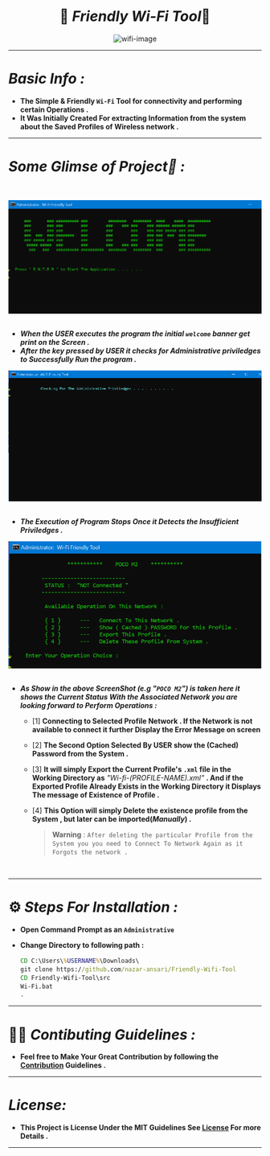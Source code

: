 <h1 align="center"> 📶 <i>Friendly Wi-Fi Tool</i>📶</h1> 
<div align="center"><img alt="wifi-image" src="https://encrypted-tbn0.gstatic.com/images?q=tbn:ANd9GcTVSJJ8rj03JjXOwjq4GUvvmBqufwFCm3tudA&usqp=CAU" ></div>
<hr>

# _Basic Info :_

- **The Simple & Friendly `Wi-Fi`  Tool for connectivity and performing certain Operations **.****
- **It Was Initially Created For extracting Information from the system about the Saved Profiles of Wireless network **.****
<hr>
  
# _Some Glimse of Project👀 :_

 <p align="center"><br><div align="center"><img align="center" alt="1.png" src="src/images/1.png"></div><br>
 
- _**When the USER executes the program the initial `welcome` banner get print on the Screen .**_
- _**After the key pressed by USER it checks for Administrative priviledges to Successfully Run the program .**_ <br>

<div><img align="center" alt="2.png" src="src/images/2.png"></div><br>

- _**The Execution of Program Stops Once it Detects the Insufficient Priviledges .**_ <br>  
<div><img align="center" alt="3.png" src="src/images/3.png"></div><br>

- _**As Show in the above ScreenShot (e.g "`POCO M2`") is taken here it shows the Current Status With the Associated Network you are looking forward to Perform Operations :**_ 
  
    - [1] **Connecting to Selected Profile Network . If the Network is not available to connect it further Display the Error Message on screen**
    - [2] **The Second Option Selected By USER show the (Cached) Password from the System .**
    - [3] **It will simply Export the Current Profile's `.xml` file in the Working Directory as** _"Wi-fi-(PROFILE-NAME).xml"_ **. And if the Exported Profile Already Exists in the Working Directory it Displays The message of Existence of Profile .**
    - [4] **This Option will simply Delete the existence profile from the System , but later can be imported(_Manually_) .**
    
        > **Warning** : `After deleting the particular Profile from the System you you need to Connect To Network Again as it Forgots the network .`
</p><br>        
<hr>

# ⚙️ _**Steps For Installation :**_
- **Open Command Prompt as an `Administrative `**
- **Change Directory to following path :**

  ```cmd
  CD C:\Users\%USERNAME%\Downloads\
  git clone https://github.com/nazar-ansari/Friendly-Wifi-Tool
  CD Friendly-Wifi-Tool\src
  Wi-Fi.bat
  .
  ```
<hr>

# 👨‍💻 _**Contibuting Guidelines** :_
- **Feel free to Make Your Great Contribution by following the [Contribution](./CONTRIBUTING.md) Guidelines .**
  
<hr>

# _**License:**_
- **This Project is License Under the MIT Guidelines See [License](./LICENSE.md) For more Details .**
<hr>